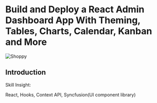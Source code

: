 # Build and Deploy a React Admin Dashboard App With Theming, Tables, Charts, Calendar, Kanban and More

![Shoppy]()

## Introduction

Skill Insight:

React, Hooks, Context API, Syncfusion(UI component library)
